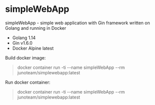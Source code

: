 # simpleWebApp
simpleWebApp - simple web application with Gin framework written on Golang and running in Docker

- Golang 1.14 
- Gin v1.6.0
- Docker Alpine latest

Build docker image: 
> docker container run -ti --name simpleWebApp --rm junoteam/simplewebapp:latest

Run docker container: 
> docker container run -ti --name simpleWebApp --rm junoteam/simplewebapp:latest